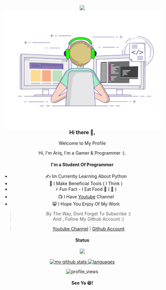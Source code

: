 <div align="center">
<img src="https://github.com/souvikguria98/souvikguria98/blob/master/Hi.gif" width="25"></h2>
<img align="right" alt="GIF" src="https://raw.githubusercontent.com/devSouvik/devSouvik/master/gif3.gif" width="500"/>

<h3>Hi there 👋,</h3>
<p>Welcome to My Profile</p>
<p>Hi, I'm Ariq, I'm a Gamer & Programmer :). </p>

#### I'm a Student Of Programmer
* ✍ Im Currently Learning About Python
* 👾 I Make Beneficial Tools ( I Think ) 
* ⚡ Fun Fact - I Eat Food 🍜 ( 🗿 )    
* 📺 I Have [Youtube](https://youtube.com/channel/UCIdu7Hs_KaCw-FE3gefz-0w) Channel
* 😸 I Hope You Enjoy Of My Work 

> By The Way, Dont Forget To Subscribe :)        
> And       , Follow My Github Account :) 

> [Youtube Channel](https://youtube.com/channel/UCIdu7Hs_KaCw-FE3gefz-0w) |
> [Github Account](https://github.com/NamikazeZero)     

#### Status  

<!-- thropy -->
<a href="https://NamikazeZero.github.io">
    <p align="center">
        <img src="https://github-profile-trophy.vercel.app/?username=NamikazeZero&column=7&theme=onedark"/>
    </p>
</a>

<!-- status codes -->
<a align="center" href="https://NamikazeZero.github.io">
    <p align="center">
    <img src="https://github-readme-stats.vercel.app/api?username=NamikazeZero&show_icons=true&theme=radical" alt="my github stats" width="420"/>&nbsp;<img src="https://github-readme-stats.vercel.app/api/top-langs/?username=NamikazeZero&hide=css,tsql,blade,%20jupyter+notebook&langs_count=10&theme=radical&layout=compact" alt="languages" height="165">
    </p>
</a>

<p align="center">
 <img src="https://komarev.com/ghpvc/?username=NamikazeZero&color=brightgreen&style=flat-square" alt="profile_views"/>
</p>

#### See Ya 😆! 
